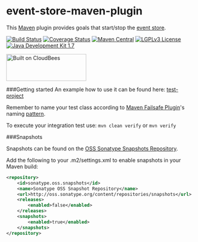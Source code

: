 # event-store-maven-plugin
This [Maven](https://maven.apache.org/) plugin provides goals that start/stop the [event store](https://github.com/EventStore/EventStore).

[![Build Status](https://fuin-org.ci.cloudbees.com/job/event-store-maven-plugin/badge/icon)](https://fuin-org.ci.cloudbees.com/job/event-store-maven-plugin/)
[![Coverage Status](https://coveralls.io/repos/fuinorg/event-store-maven-plugin/badge.svg)](https://coveralls.io/r/fuinorg/event-store-maven-plugin)
[![Maven Central](https://maven-badges.herokuapp.com/maven-central/org.fuin.esmp/event-store-maven-plugin/badge.svg)](https://maven-badges.herokuapp.com/maven-central/org.fuin.esmp/event-store-maven-plugin/)
[![LGPLv3 License](http://img.shields.io/badge/license-LGPLv3-blue.svg)](https://www.gnu.org/licenses/lgpl.html)
[![Java Development Kit 1.7](https://img.shields.io/badge/JDK-1.7-green.svg)](http://www.oracle.com/technetwork/java/javase/downloads/jdk7-downloads-1880260.html)

<a href="https://fuin-org.ci.cloudbees.com/job/event-store-maven-plugin"><img src="http://www.fuin.org/images/Button-Built-on-CB-1.png" width="213" height="72" border="0" alt="Built on CloudBees"/></a>

###Getting started
An example how to use it can be found here: [test-project](https://github.com/fuinorg/event-store-maven-plugin/tree/master/es-maven-test/src/test/resources/test-project)

Remember to name your test class according to [Maven Failsafe Plugin](http://maven.apache.org/surefire/maven-failsafe-plugin/)'s naming [pattern](http://maven.apache.org/surefire/maven-failsafe-plugin/examples/inclusion-exclusion.html).

To execute your integration test use:
```mvn clean verify``` or ```mvn verify```

###Snapshots

Snapshots can be found on the [OSS Sonatype Snapshots Repository](http://oss.sonatype.org/content/repositories/snapshots/org/fuin "Snapshot Repository"). 

Add the following to your .m2/settings.xml to enable snapshots in your Maven build:

```xml
<repository>
    <id>sonatype.oss.snapshots</id>
    <name>Sonatype OSS Snapshot Repository</name>
    <url>http://oss.sonatype.org/content/repositories/snapshots</url>
    <releases>
        <enabled>false</enabled>
    </releases>
    <snapshots>
        <enabled>true</enabled>
    </snapshots>
</repository>
```
